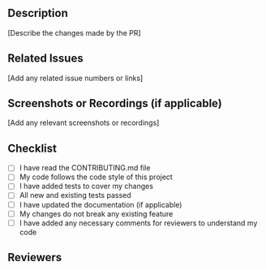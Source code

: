## Description

[Describe the changes made by the PR]

## Related Issues

[Add any related issue numbers or links]

## Screenshots or Recordings (if applicable)

[Add any relevant screenshots or recordings]

## Checklist

- [ ] I have read the CONTRIBUTING.md file
- [ ] My code follows the code style of this project
- [ ] I have added tests to cover my changes
- [ ] All new and existing tests passed
- [ ] I have updated the documentation (if applicable)
- [ ] My changes do not break any existing feature
- [ ] I have added any necessary comments for reviewers to understand my code

## Reviewers

